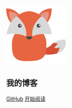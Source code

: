 ![logo](_media/fox.svg)

## 我的博客

[GitHub](<https://github.com/txazo/blog>)
<a href="http://localhost:3000/#/homepage">开始阅读</a>